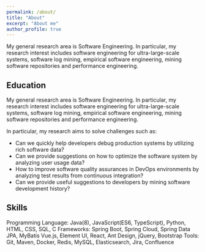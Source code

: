 ```yaml
---
permalink: /about/
title: "About"
excerpt: "About me"
author_profile: true
---
```


My general research area is Software Engineering. In particular, my research interest includes software engineering for ultra-large-scale systems, software log mining, empirical software engineering, mining software repositories and performance engineering.

Education
------

My general research area is Software Engineering. In particular, my research interest includes software engineering for ultra-large-scale systems, software log mining, empirical software engineering, mining software repositories and performance engineering.

In particular, my research aims to solve challenges such as:

- Can we quickly help developers debug production systems by utilizing rich software data?
- Can we provide suggestions on how to optimize the software system by analyzing user usage data?
- How to improve software quality assurances in DevOps environments by analyzing test results from continuous integration?
- Can we provide useful suggestions to developers by mining software development history?

## Skills

Programming Language: Java(8), JavaScript(ES6, TypeScript), Python, HTML, CSS, SQL, C
Frameworks: Spring Boot, Spring Cloud, Spring Data JPA, MyBatis
Vue.js, Element UI, React, Ant Design, jQuery, Bootstrap
Tools: Git, Maven, Docker, Redis, MySQL, Elasticsearch, Jira, Confluence 